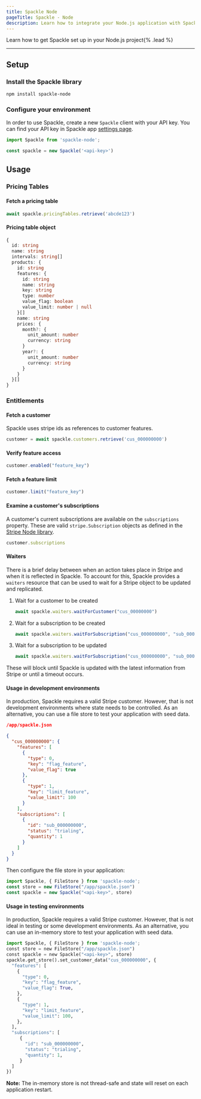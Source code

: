 ```yaml
---
title: Spackle Node
pageTitle: Spackle - Node
description: Learn how to integrate your Node.js application with Spackle
---
```


Learn how to get Spackle set up in your Node.js project{% .lead %}

---

## Setup

### Install the Spackle library

```sh
npm install spackle-node
```

### Configure your environment
In order to use Spackle, create a new `Spackle` client with your API key. You can find your API key in Spackle app [settings page](https://dashboard.stripe.com/settings/apps/so.spackle.stripe).

```js
import Spackle from 'spackle-node';

const spackle = new Spackle('<api-key>')
```

## Usage

### Pricing Tables

#### Fetch a pricing table

```js
await spackle.pricingTables.retrieve('abcde123')
```

#### Pricing table object

```ts
{
  id: string
  name: string
  intervals: string[]
  products: {
    id: string
    features: {
      id: string
      name: string
      key: string
      type: number
      value_flag: boolean
      value_limit: number | null
    }[]
    name: string
    prices: {
      month?: {
        unit_amount: number
        currency: string
      }
      year?: {
        unit_amount: number
        currency: string
      }
    }
  }[]
}
```

### Entitlements

#### Fetch a customer

Spackle uses stripe ids as references to customer features.

```js
customer = await spackle.customers.retrieve('cus_000000000')
```

#### Verify feature access

```js
customer.enabled("feature_key")
```

#### Fetch a feature limit

```js
customer.limit("feature_key")
```

#### Examine a customer's subscriptions

A customer's current subscriptions are available on the `subscriptions` property. These are valid `stripe.Subscription` objects as defined in the [Stripe Node library](https://stripe.com/docs/api/subscriptions/object?lang=node).

```js
customer.subscriptions
```

#### Waiters

There is a brief delay between when an action takes place in Stripe and when it is reflected in Spackle. To account for this, Spackle provides a `waiters` resource that can be used to wait for a Stripe object to be updated and replicated.

1. Wait for a customer to be created
   ```js
   await spackle.waiters.waitForCustomer("cus_00000000")
   ```
2. Wait for a subscription to be created
   ```js
   await spackle.waiters.waitForSubscription("cus_000000000", "sub_00000000")
   ```
3. Wait for a subscription to be updated
   ```js
   await spackle.waiters.waitForSubscription("cus_000000000", "sub_00000000", status="active")
   ```

These will block until Spackle is updated with the latest information from Stripe or until a timeout occurs.


#### Usage in development environments

In production, Spackle requires a valid Stripe customer. However, that is not development environments where state needs to be controlled. As an alternative, you can use a file store to test your application with seed data.

```json
/app/spackle.json

{
  "cus_000000000": {
    "features": [
      {
        "type": 0,
        "key": "flag_feature",
        "value_flag": true
      },
      {
        "type": 1,
        "key": "limit_feature",
        "value_limit": 100
      }
    ],
    "subscriptions": [
      {
        "id": "sub_000000000",
        "status": "trialing",
        "quantity": 1
      }
    ]
  }
}
```

Then configure the file store in your application:

```js
import Spackle, { FileStore } from 'spackle-node';
const store = new FileStore("/app/spackle.json")
const spackle = new Spackle("<api-key>", store)
```

#### Usage in testing environments

In production, Spackle requires a valid Stripe customer. However, that is not ideal in testing or some development environments. As an alternative, you can use an in-memory store to test your application with seed data.

```python
import Spackle, { FileStore } from 'spackle-node';
const store = new FileStore("/app/spackle.json")
const spackle = new Spackle("<api-key>", store)
spackle.get_store().set_customer_data("cus_000000000", {
  "features": [
    {
      "type": 0,
      "key": "flag_feature",
      "value_flag": True,
    },
    {
      "type": 1,
      "key": "limit_feature",
      "value_limit": 100,
    },
  ],
  "subscriptions": [
     {
       "id": "sub_000000000",
       "status": "trialing",
       "quantity": 1,
     }
  ]
})
```

**Note:** The in-memory store is not thread-safe and state will reset on each application restart.